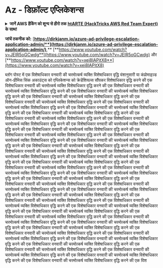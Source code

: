 # Az - डिफ़ॉल्ट एप्लिकेशन्स

<details>

<summary><strong>जानें AWS हैकिंग को शून्य से हीरो तक</strong> <a href="https://training.hacktricks.xyz/courses/arte"><strong>htARTE (HackTricks AWS Red Team Expert)</strong></a><strong> के साथ!</strong></summary>

HackTricks का समर्थन करने के अन्य तरीके:

* यदि आप अपनी **कंपनी का विज्ञापन HackTricks में देखना चाहते हैं** या **HackTricks को PDF में डाउनलोड करना चाहते हैं** तो [**सब्सक्रिप्शन प्लान्स देखें**](https://github.com/sponsors/carlospolop)!
* [**आधिकारिक PEASS & HackTricks स्वैग**](https://peass.creator-spring.com) प्राप्त करें
* हमारे विशेष [**NFTs**](https://opensea.io/collection/the-peass-family) कलेक्शन, [**The PEASS Family**](https://opensea.io/collection/the-peass-family) खोजें
* **शामिल हों** 💬 [**डिस्कॉर्ड समूह**](https://discord.gg/hRep4RUj7f) या [**टेलीग्राम समूह**](https://t.me/peass) या हमें **ट्विटर** 🐦 [**@hacktricks_live**](https://twitter.com/hacktricks_live)** पर फॉलो** करें।
* **हैकिंग ट्रिक्स साझा करें द्वारा PRs सबमिट करके** [**HackTricks**](https://github.com/carlospolop/hacktricks) और [**HackTricks Cloud**](https://github.com/carlospolop/hacktricks-cloud) github repos में।

</details>

**जांचें तकनीक को:** [**https://dirkjanm.io/azure-ad-privilege-escalation-application-admin/**](https://dirkjanm.io/azure-ad-privilege-escalation-application-admin/)**,** [**https://www.youtube.com/watch?v=JEIR5oGCwdg**](https://www.youtube.com/watch?v=JEIR5oGCwdg) और [**https://www.youtube.com/watch?v=xei8lAPitX8**](https://www.youtube.com/watch?v=xei8lAPitX8)

ब्लॉग पोस्ट में एक विशेषाधिकार वनवारी की चरमोत्कर्ष व्यक्ति विशेषाधिकार वृद्धि वंशानुसारी या कंप्रोमाइज़्ड ऑन-प्रीमिस सिंक अकाउंट्स को एप्लिकेशन्स को क्रेडेंशियल्स सौंपकर विशेषाधिकार वृद्धि करने की एक विशेषाधिकार वनवारी की चरमोत्कर्ष व्यक्ति विशेषाधिकार वृद्धि करने की एक विशेषाधिकार वनवारी की चरमोत्कर्ष व्यक्ति विशेषाधिकार वृद्धि करने की एक विशेषाधिकार वनवारी की चरमोत्कर्ष व्यक्ति विशेषाधिकार वृद्धि करने की एक विशेषाधिकार वनवारी की चरमोत्कर्ष व्यक्ति विशेषाधिकार वृद्धि करने की एक विशेषाधिकार वनवारी की चरमोत्कर्ष व्यक्ति विशेषाधिकार वृद्धि करने की एक विशेषाधिकार वनवारी की चरमोत्कर्ष व्यक्ति विशेषाधिकार वृद्धि करने की एक विशेषाधिकार वनवारी की चरमोत्कर्ष व्यक्ति विशेषाधिकार वृद्धि करने की एक विशेषाधिकार वनवारी की चरमोत्कर्ष व्यक्ति विशेषाधिकार वृद्धि करने की एक विशेषाधिकार वनवारी की चरमोत्कर्ष व्यक्ति विशेषाधिकार वृद्धि करने की एक विशेषाधिकार वनवारी की चरमोत्कर्ष व्यक्ति विशेषाधिकार वृद्धि करने की एक विशेषाधिकार वनवारी की चरमोत्कर्ष व्यक्ति विशेषाधिकार वृद्धि करने की एक विशेषाधिकार वनवारी की चरमोत्कर्ष व्यक्ति विशेषाधिकार वृद्धि करने की एक विशेषाधिकार वनवारी की चरमोत्कर्ष व्यक्ति विशेषाधिकार वृद्धि करने की एक विशेषाधिकार वनवारी की चरमोत्कर्ष व्यक्ति विशेषाधिकार वृद्धि करने की एक विशेषाधिकार वनवारी की चरमोत्कर्ष व्यक्ति विशेषाधिकार वृद्धि करने की एक विशेषाधिकार वनवारी की चरमोत्कर्ष व्यक्ति विशेषाधिकार वृद्धि करने की एक विशेषाधिकार वनवारी की चरमोत्कर्ष व्यक्ति विशेषाधिकार वृद्धि करने की एक विशेषाधिकार वनवारी की चरमोत्कर्ष व्यक्ति विशेषाधिकार वृद्धि करने की एक विशेषाधिकार वनवारी की चरमोत्कर्ष व्यक्ति विशेषाधिकार वृद्धि करने की एक विशेषाधिकार वनवारी की चरमोत्कर्ष व्यक्ति विशेषाधिकार वृद्धि करने की एक विशेषाधिकार वनवारी की चरमोत्कर्ष व्यक्ति विशेषाधिकार वृद्धि करने की एक विशेषाधिकार वनवारी की चरमोत्कर्ष व्यक्ति विशेषाधिकार वृद्धि करने की एक विशेषाधिकार वनवारी की चरमोत्कर्ष व्यक्ति विशेषाधिकार वृद्धि करने की एक विशेषाधिकार वनवारी की चरमोत्कर्ष व्यक्ति विशेषाधिकार वृद्धि करने की एक विशेषाधिकार वनवारी की चरमोत्कर्ष व्यक्ति विशेषाधिकार वृद्धि करने की एक विशेषाधिकार वनवारी की चरमोत्कर्ष व्यक्ति विशेषाधिकार वृद्धि करने की एक विशेषाधिकार वनवारी की चरमोत्कर्ष व्यक्ति विशेषाधिकार वृद्धि करने की एक विशेषाधिकार वनवारी की चरमोत्कर्ष व्यक्ति विशेषाधिकार वृद्धि करने की एक विशेषाधिकार वनवारी की चरमोत्कर्ष व्यक्ति विशेषाधिकार वृद्धि करने की एक विशेषाधिकार वनवारी की चरमोत्कर्ष व्यक्ति विशेषाधिकार वृद्धि करने की एक विशेषाधिकार वनवारी की चरमोत्कर्ष व्यक्ति विशेषाधिकार वृद्धि करने की एक विशेषाधिकार वनवारी की चरमोत्कर्ष व्यक्ति विशेषाधिकार वृद्धि करने की एक विशेषाधिकार वनवारी की चरमोत्कर्ष व्यक्ति विशेषाधिकार वृद्धि करने की एक विशेषाधिकार वनवारी की चरमोत्कर्ष व्यक्ति विशेषाधिकार वृद्धि करने की एक विशेषाधिकार वनवारी की चरमोत्कर्ष व्यक्ति विशेषाधिकार वृद्धि करने की एक विशेषाधिकार वनवारी की चरमोत्कर्ष व्यक्ति विशेषाधिकार वृद्धि करने की एक विशेषाधिकार वनवारी की चरमोत्कर्ष व्यक्ति विशेषाधिकार वृद्धि करने की एक विशेषाधिकार वनवारी की चरमोत्कर्ष व्यक्ति विशेषाधिकार वृद्धि करने की एक विशेषाधिकार वनवारी की चरमोत्कर्ष व्यक्ति विशेषाधिकार वृद्धि करने की एक विशेषाधिकार वनवारी की चरमोत्कर्ष व्यक्ति विशेषाधिकार वृद्धि करने की एक विशेषाधिकार वनवारी की चरमोत्कर्ष व्यक्ति विशेषाधिकार वृद्धि करने की एक विशेषाधिकार वनवारी की चरमोत्कर्ष व्यक्ति विशेषाधिकार वृद्धि करने की एक विशेषाधिकार वनवारी की चरमोत्कर्ष व्यक्ति विशेषाधिकार वृद्धि करने की एक विशेषाधिकार वनवारी की चरमोत्कर्ष व्यक्ति विशेषाधिकार वृद्धि करने की एक विश

